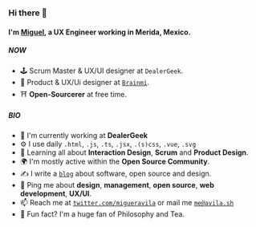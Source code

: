 ### Hi there 👋

#### I'm [Miguel](https://avila.sh), a UX Engineer working in Merida, Mexico.

##### NOW

- 🕹️ Scrum Master & UX/UI designer at `DealerGeek`.
- 🧠 Product & UX/Ui designer at [`Brainmi`]([https://brainmi.app](https://www.linkedin.com/in/migueravila/)).
- ⛩️ **Open-Sourcerer** at free time.

##### BIO

- 🏢 I'm currently working at **DealerGeek**
- ⚙️ I use daily `.html`, `.js`, `.ts`, `.jsx`, `.(s)css`, `.vue`, `.svg`
- 🌱 Learning all about **Interaction Design**, **Scrum** and **Product Design**.
- 🌍 I'm mostly active within the **Open Source Community**.
- ✍️ I write a [`blog`](https://avila.sh/blog) about software, open source and design.
- 💬 Ping me about **design**, **management**, **open source**, **web development**, **UX/UI**.
- 📫 Reach me at [`twitter.com/migueravila`](https://twitter.com/migueravila) or mail me [`me@avila.sh`](mailto:me@avila.sh)
- 🍵 Fun fact? I'm a huge fan of Philosophy and Tea.
